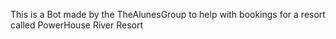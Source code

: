 This is a Bot made by the TheAlunesGroup to help with bookings for a resort called PowerHouse River Resort
